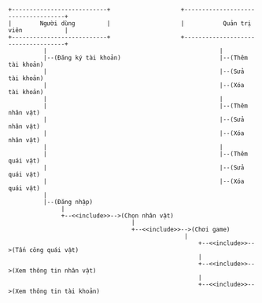     +---------------------------+                    +------------------------------------+
    |        Người dùng         |                    |           Quản trị viên            |
    +---------------------------+                    +------------------------------------+
              |                                                 |
              |--(Đăng ký tài khoản)                            |--(Thêm tài khoản)
              |                                                 |--(Sửa tài khoản)
              |                                                 |--(Xóa tài khoản)
              |                                                 |
              |                                                 |--(Thêm nhân vật)
              |                                                 |--(Sửa nhân vật)
              |                                                 |--(Xóa nhân vật)
              |                                                 |
              |                                                 |--(Thêm quái vật)
              |                                                 |--(Sửa quái vật)
              |                                                 |--(Xóa quái vật)
              |
              |--(Đăng nhập)
                   |
                   +--<<include>>-->(Chọn nhân vật)
                                       |
                                       +--<<include>>-->(Chơi game)
                                                      |
                                                          +--<<include>>-->(Tấn công quái vật)
                                                          |
                                                          +--<<include>>-->(Xem thông tin nhân vật)
                                                          |
                                                          +--<<include>>-->(Xem thông tin tài khoản)
